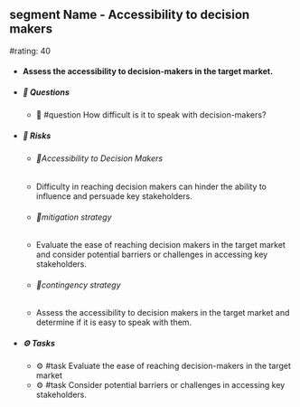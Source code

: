 ## segment Name - Accessibility to decision makers
#rating: 40
- #### Assess the accessibility to decision-makers in the target market.
- ##### 💭 Questions
  - 💭 #question How difficult is it to speak with decision-makers?
- ##### 🚨 Risks

  - ###### 🚨Accessibility to Decision Makers
  - Difficulty in reaching decision makers can hinder the ability to influence and persuade key stakeholders.
  - ###### 🚨mitigation strategy
  - Evaluate the ease of reaching decision makers in the target market and consider potential barriers or challenges in accessing key stakeholders.
  - ###### 🚨contingency strategy
  - Assess the accessibility to decision makers in the target market and determine if it is easy to speak with them.
- ##### ⚙️ Tasks
  - ⚙️ #task Evaluate the ease of reaching decision-makers in the target market
  - ⚙️ #task  Consider potential barriers or challenges in accessing key stakeholders.


